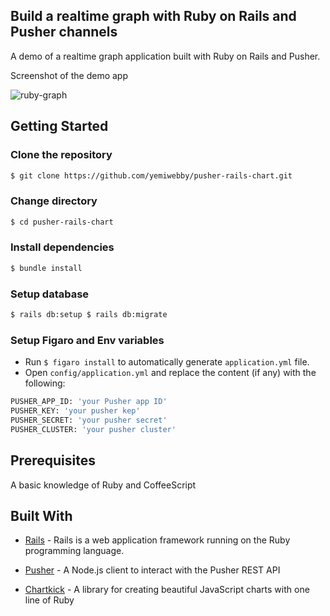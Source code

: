 ## Build a realtime graph with Ruby on Rails and Pusher channels

A demo of a realtime graph application built with Ruby on Rails and Pusher.

Screenshot of the demo app

![ruby-graph](https://user-images.githubusercontent.com/19610753/40513674-6381e962-5f9e-11e8-8e74-4001a71be1c5.gif)


## Getting Started

### Clone the repository
```bash
$ git clone https://github.com/yemiwebby/pusher-rails-chart.git
```

### Change directory
```bash
$ cd pusher-rails-chart
```

### Install dependencies
```bash
$ bundle install
```

### Setup database
```bash
$ rails db:setup $ rails db:migrate
```

### Setup Figaro and Env variables
* Run `$ figaro install` to automatically generate `application.yml` file.
* Open `config/application.yml` and replace the content (if any) with the following:

```bash
PUSHER_APP_ID: 'your Pusher app ID'
PUSHER_KEY: 'your pusher kep'
PUSHER_SECRET: 'your pusher secret'
PUSHER_CLUSTER: 'your pusher cluster'
```

## Prerequisites
A basic knowledge of Ruby and CoffeeScript

## Built With

* [Rails](https://rubyonrails.org/) - Rails is a web application framework running on the Ruby programming language.

* [Pusher](https://pusher.com/) - A Node.js client to interact with the Pusher REST API

* [Chartkick](https://www.chartkick.com/) - A library for creating beautiful JavaScript charts with one line of Ruby